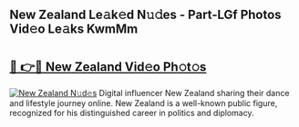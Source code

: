 ## New Zealand Le𝚊k𝚎d N𝚞𝚍es - Part-LGf Photos Vid𝚎o Le𝚊ks KwmMm

# <h2><a href="http://fbg25m.evod.top/?m=New+Zealand">🔗 👉🔴 New Zealand Vid𝚎o Ph𝚘t𝚘s</a></h2>

[![New Zealand N𝚞d𝚎s](https://i.imgur.com/8V9OHl7.gif)](http://fbg25m.evod.top/?m=New+Zealand)
Digital influencer New Zealand sharing their dance and lifestyle journey online. New Zealand is a well-known public figure, recognized for his distinguished career in politics and diplomacy. 

